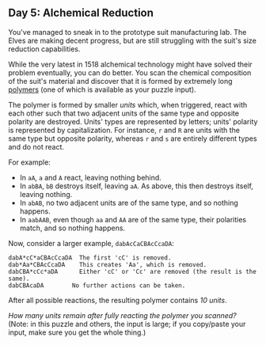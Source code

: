 Day 5: Alchemical Reduction
---------------------------

You've managed to sneak in to the prototype suit manufacturing lab. The Elves are making decent progress, but are still struggling with the suit's size reduction capabilities.


While the very latest in 1518 alchemical technology might have solved their problem eventually, you can do better. You scan the chemical composition of the suit's material and discover that it is formed by extremely long [polymers](https://en.wikipedia.org/wiki/Polymer) (one of which is available as your puzzle input).


The polymer is formed by smaller *units* which, when triggered, react with each other such that two adjacent units of the same type and opposite polarity are destroyed. Units' types are represented by letters; units' polarity is represented by capitalization. For instance, `r` and `R` are units with the same type but opposite polarity, whereas `r` and `s` are entirely different types and do not react.


For example:


* In `aA`, `a` and `A` react, leaving nothing behind.
* In `abBA`, `bB` destroys itself, leaving `aA`. As above, this then destroys itself, leaving nothing.
* In `abAB`, no two adjacent units are of the same type, and so nothing happens.
* In `aabAAB`, even though `aa` and `AA` are of the same type, their polarities match, and so nothing happens.


Now, consider a larger example, `dabAcCaCBAcCcaDA`:



```
dabA*cC*aCBAcCcaDA  The first 'cC' is removed.
dab*Aa*CBAcCcaDA    This creates 'Aa', which is removed.
dabCBA*cCc*aDA      Either 'cC' or 'Cc' are removed (the result is the same).
dabCBAcaDA        No further actions can be taken.

```

After all possible reactions, the resulting polymer contains *10 units*.


*How many units remain after fully reacting the polymer you scanned?* (Note: in this puzzle and others, the input is large; if you copy/paste your input, make sure you get the whole thing.)


